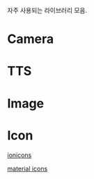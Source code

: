 자주 사용되는 라이브러리 모음.

# Camera

# TTS

# Image

# Icon

[ionicons](https://ionicons.com/)

[material icons](https://material.io/icons/)
